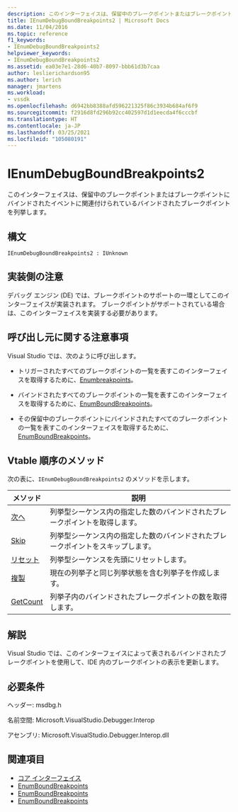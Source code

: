 ```yaml
---
description: このインターフェイスは、保留中のブレークポイントまたはブレークポイントにバインドされたイベントに関連付けられているバインドされたブレークポイントを列挙します。
title: IEnumDebugBoundBreakpoints2 | Microsoft Docs
ms.date: 11/04/2016
ms.topic: reference
f1_keywords:
- IEnumDebugBoundBreakpoints2
helpviewer_keywords:
- IEnumDebugBoundBreakpoints2
ms.assetid: ea03e7e1-28d6-40b7-8097-bbb61d3b7caa
author: leslierichardson95
ms.author: lerich
manager: jmartens
ms.workload:
- vssdk
ms.openlocfilehash: d6942bb8388afd596221325f86c3934b684af6f9
ms.sourcegitcommit: f2916d8fd296b92cc402597d1d1eecda4f6cccbf
ms.translationtype: HT
ms.contentlocale: ja-JP
ms.lasthandoff: 03/25/2021
ms.locfileid: "105080191"
---
```

# <a name="ienumdebugboundbreakpoints2"></a>IEnumDebugBoundBreakpoints2
このインターフェイスは、保留中のブレークポイントまたはブレークポイントにバインドされたイベントに関連付けられているバインドされたブレークポイントを列挙します。

## <a name="syntax"></a>構文

```
IEnumDebugBoundBreakpoints2 : IUnknown
```

## <a name="notes-for-implementers"></a>実装側の注意
 デバッグ エンジン (DE) では、ブレークポイントのサポートの一環としてこのインターフェイスが実装されます。 ブレークポイントがサポートされている場合は、このインターフェイスを実装する必要があります。

## <a name="notes-for-callers"></a>呼び出し元に関する注意事項
 Visual Studio では、次のように呼び出します。

- トリガーされたすべてのブレークポイントの一覧を表すこのインターフェイスを取得するために、[Enumbreakpoints](../../../extensibility/debugger/reference/idebugbreakpointevent2-enumbreakpoints.md)。

- バインドされたすべてのブレークポイントの一覧を表すこのインターフェイスを取得するために、[EnumBoundBreakpoints](../../../extensibility/debugger/reference/idebugbreakpointboundevent2-enumboundbreakpoints.md)。

- その保留中のブレークポイントにバインドされたすべてのブレークポイントの一覧を表すこのインターフェイスを取得するために、[EnumBoundBreakpoints](../../../extensibility/debugger/reference/idebugpendingbreakpoint2-enumboundbreakpoints.md)。

## <a name="methods-in-vtable-order"></a>Vtable 順序のメソッド
 次の表に、`IEnumDebugBoundBreakpoints2` のメソッドを示します。

|メソッド|説明|
|------------|-----------------|
|[次へ](../../../extensibility/debugger/reference/ienumdebugboundbreakpoints2-next.md)|列挙型シーケンス内の指定した数のバインドされたブレークポイントを取得します。|
|[Skip](../../../extensibility/debugger/reference/ienumdebugboundbreakpoints2-skip.md)|列挙型シーケンス内の指定した数のバインドされたブレークポイントをスキップします。|
|[リセット](../../../extensibility/debugger/reference/ienumdebugboundbreakpoints2-reset.md)|列挙型シーケンスを先頭にリセットします。|
|[複製](../../../extensibility/debugger/reference/ienumdebugboundbreakpoints2-clone.md)|現在の列挙子と同じ列挙状態を含む列挙子を作成します。|
|[GetCount](../../../extensibility/debugger/reference/ienumdebugboundbreakpoints2-getcount.md)|列挙子内のバインドされたブレークポイントの数を取得します。|

## <a name="remarks"></a>解説
 Visual Studio では、このインターフェイスによって表されるバインドされたブレークポイントを使用して、IDE 内のブレークポイントの表示を更新します。

## <a name="requirements"></a>必要条件
 ヘッダー: msdbg.h

 名前空間: Microsoft.VisualStudio.Debugger.Interop

 アセンブリ: Microsoft.VisualStudio.Debugger.Interop.dll

## <a name="see-also"></a>関連項目
- [コア インターフェイス](../../../extensibility/debugger/reference/core-interfaces.md)
- [EnumBoundBreakpoints](../../../extensibility/debugger/reference/idebugbreakpointboundevent2-enumboundbreakpoints.md)
- [EnumBoundBreakpoints](../../../extensibility/debugger/reference/idebugpendingbreakpoint2-enumboundbreakpoints.md)
- [EnumBoundBreakpoints](../../../extensibility/debugger/reference/idebugpendingbreakpoint2-enumboundbreakpoints.md)

